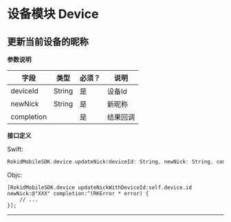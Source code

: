 # 设备模块 Device
## 更新当前设备的昵称

**参数说明**

| 字段    | 类型   | 必须？| 说明 |
| ------ | ----- | ----- | ----- |
| deviceId | String | 是 | 设备Id |
| newNick | String | 是 | 新昵称 |
| completion |   | 是 | 结果回调 |

**接口定义**

Swift:

```swift
RokidMobileSDK.device.updateNick(deviceId: String, newNick: String, completion: @escaping (_ error: RKError?) -> Void)
```

Objc:

```objc
[RokidMobileSDK.device updateNickWithDeviceId:self.device.id newNick:@"XXX" completion:^(RKError * error) {
    // ...
}];
```

---

